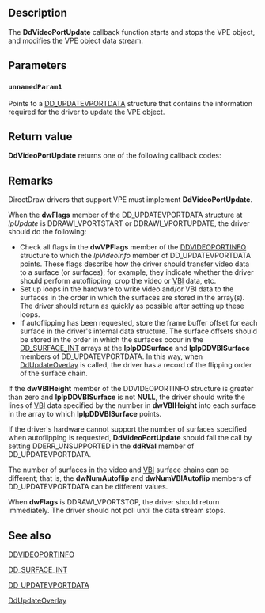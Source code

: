 ## Description

The **DdVideoPortUpdate** callback function starts and stops the VPE object, and modifies the VPE object data stream.

## Parameters

### `unnamedParam1`

Points to a [DD_UPDATEVPORTDATA](https://learn.microsoft.com/windows/desktop/api/ddrawint/ns-ddrawint-dd_updatevportdata) structure that contains the information required for the driver to update the VPE object.

## Return value

**DdVideoPortUpdate** returns one of the following callback codes:

## Remarks

DirectDraw drivers that support VPE must implement **DdVideoPortUpdate**.

When the **dwFlags** member of the DD_UPDATEVPORTDATA structure at *lpUpdate* is DDRAWI_VPORTSTART or DDRAWI_VPORTUPDATE, the driver should do the following:

* Check all flags in the **dwVPFlags** member of the [DDVIDEOPORTINFO](https://learn.microsoft.com/windows/desktop/api/dvp/ns-dvp-ddvideoportinfo) structure to which the *lpVideoInfo* member of DD_UPDATEVPORTDATA points. These flags describe how the driver should transfer video data to a surface (or surfaces); for example, they indicate whether the driver should perform autoflipping, crop the video or [VBI](https://learn.microsoft.com/windows-hardware/drivers/) data, etc.
* Set up loops in the hardware to write video and/or VBI data to the surfaces in the order in which the surfaces are stored in the array(s). The driver should return as quickly as possible after setting up these loops.
* If autoflipping has been requested, store the frame buffer offset for each surface in the driver's internal data structure. The surface offsets should be stored in the order in which the surfaces occur in the [DD_SURFACE_INT](https://learn.microsoft.com/windows/desktop/api/ddrawint/ns-ddrawint-dd_surface_int) arrays at the **lplpDDSurface** and **lplpDDVBISurface** members of DD_UPDATEVPORTDATA. In this way, when [DdUpdateOverlay](https://learn.microsoft.com/windows/desktop/api/ddrawint/nc-ddrawint-pdd_surfcb_updateoverlay) is called, the driver has a record of the flipping order of the surface chain.

If the **dwVBIHeight** member of the DDVIDEOPORTINFO structure is greater than zero and **lplpDDVBISurface** is not **NULL**, the driver should write the lines of [VBI](https://learn.microsoft.com/windows-hardware/drivers/) data specified by the number in **dwVBIHeight** into each surface in the array to which **lplpDDVBISurface** points.

If the driver's hardware cannot support the number of surfaces specified when autoflipping is requested, **DdVideoPortUpdate** should fail the call by setting DDERR_UNSUPPORTED in the **ddRVal** member of DD_UPDATEVPORTDATA.

The number of surfaces in the video and [VBI](https://learn.microsoft.com/windows-hardware/drivers/) surface chains can be different; that is, the **dwNumAutoflip** and **dwNumVBIAutoflip** members of DD_UPDATEVPORTDATA can be different values.

When **dwFlags** is DDRAWI_VPORTSTOP, the driver should return immediately. The driver should not poll until the data stream stops.

## See also

[DDVIDEOPORTINFO](https://learn.microsoft.com/windows/desktop/api/dvp/ns-dvp-ddvideoportinfo)

[DD_SURFACE_INT](https://learn.microsoft.com/windows/desktop/api/ddrawint/ns-ddrawint-dd_surface_int)

[DD_UPDATEVPORTDATA](https://learn.microsoft.com/windows/desktop/api/ddrawint/ns-ddrawint-dd_updatevportdata)

[DdUpdateOverlay](https://learn.microsoft.com/windows/desktop/api/ddrawint/nc-ddrawint-pdd_surfcb_updateoverlay)